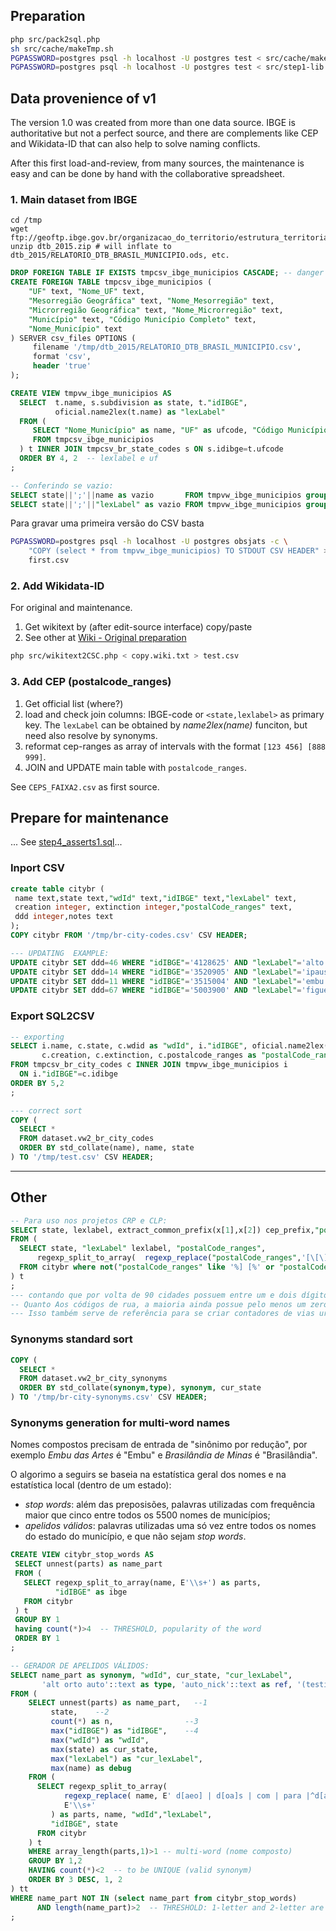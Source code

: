 ## Preparation

```sh
php src/pack2sql.php
sh src/cache/makeTmp.sh
PGPASSWORD=postgres psql -h localhost -U postgres test < src/cache/makeTmp.sql
PGPASSWORD=postgres psql -h localhost -U postgres test < src/step1-lib.sql
```


## Data provenience of v1
The version 1.0 was created from more than one data source.
IBGE is authoritative but not a perfect source, and there are complements like CEP and Wikidata-ID that can also help to solve naming conflicts.

After this first load-and-review, from many sources, the maintenance is easy and can be done by hand with the collaborative spreadsheet.

### 1. Main dataset from IBGE

```
cd /tmp
wget ftp://geoftp.ibge.gov.br/organizacao_do_territorio/estrutura_territorial/divisao_territorial/2015/dtb_2015.zip
unzip dtb_2015.zip # will inflate to dtb_2015/RELATORIO_DTB_BRASIL_MUNICIPIO.ods, etc.
```
```sql
DROP FOREIGN TABLE IF EXISTS tmpcsv_ibge_municipios CASCADE; -- danger drop VIEWS
CREATE FOREIGN TABLE tmpcsv_ibge_municipios (
    "UF" text, "Nome_UF" text,
    "Mesorregião Geográfica" text, "Nome_Mesorregião" text,
    "Microrregião Geográfica" text, "Nome_Microrregião" text,
    "Município" text, "Código Município Completo" text,
    "Nome_Município" text
) SERVER csv_files OPTIONS (
     filename '/tmp/dtb_2015/RELATORIO_DTB_BRASIL_MUNICIPIO.csv',
     format 'csv',
     header 'true'
);

CREATE VIEW tmpvw_ibge_municipios AS
  SELECT  t.name, s.subdivision as state, t."idIBGE",
          oficial.name2lex(t.name) as "lexLabel"
  FROM (
     SELECT "Nome_Município" as name, "UF" as ufcode, "Código Município Completo" as "idIBGE"
     FROM tmpcsv_ibge_municipios
  ) t INNER JOIN tmpcsv_br_state_codes s ON s.idibge=t.ufcode
  ORDER BY 4, 2  -- lexlabel e uf
;

-- Conferindo se vazio:
SELECT state||';'||name as vazio       FROM tmpvw_ibge_municipios group by 1 having count(*)>1;
SELECT state||';'||"lexLabel" as vazio FROM tmpvw_ibge_municipios group by 1 having count(*)>1;
```

Para gravar uma primeira versão do CSV basta

```sh
PGPASSWORD=postgres psql -h localhost -U postgres obsjats -c \
    "COPY (select * from tmpvw_ibge_municipios) TO STDOUT CSV HEADER" > \
    first.csv
```

### 2. Add Wikidata-ID

For original and maintenance.

1. Get wikitext by (after edit-source interface) copy/paste
2. See other at [Wiki - Original preparation](https://github.com/datasets-br/city-codes/wiki/Original-preparation)

```sh
php src/wikitext2CSC.php < copy.wiki.txt > test.csv
```

### 3. Add CEP (postalcode_ranges)

1. Get official list (where?)
2. load and check join columns: IBGE-code or `<state,lexlabel>` as primary key. The `lexLabel` can be obtained by *name2lex(name)* funciton, but need also resolve by synonyms.
3. reformat cep-ranges as array of intervals with the format `[123 456] [888 999]`.
4. JOIN and UPDATE main table with `postalcode_ranges`.

See `CEPS_FAIXA2.csv` as first source.

## Prepare for maintenance
...  See [step4_asserts1.sql](step4_asserts1.sql)...

### Inport CSV
```SQL
create table citybr (
 name text,state text,"wdId" text,"idIBGE" text,"lexLabel" text,
 creation integer, extinction integer,"postalCode_ranges" text,
 ddd integer,notes text
);
COPY citybr FROM '/tmp/br-city-codes.csv' CSV HEADER;

--- UPDATING  EXAMPLE:
UPDATE citybr SET ddd=46 WHERE "idIBGE"='4128625' AND "lexLabel"='alto.paraiso';  -- ops RO,ALTO PARAÍSO,69
UPDATE citybr SET ddd=14 WHERE "idIBGE"='3520905' AND "lexLabel"='ipaussu';  -- embratel grafou 'Ipauçu'
UPDATE citybr SET ddd=11 WHERE "idIBGE"='3515004' AND "lexLabel"='embu.artes'; -- embratel grafou só "embu"
UPDATE citybr SET ddd=67 WHERE "idIBGE"='5003900' AND "lexLabel"='figueirao'; -- nao tinha na tabela anatel

```

### Export SQL2CSV
```sql
-- exporting
SELECT i.name, c.state, c.wdid as "wdId", i."idIBGE", oficial.name2lex(i.name) as "lexLabel",
       c.creation, c.extinction, c.postalcode_ranges as "postalCode_ranges", c.notes
FROM tmpcsv_br_city_codes c INNER JOIN tmpvw_ibge_municipios i
  ON i."idIBGE"=c.idibge
ORDER BY 5,2
;

--- correct sort
COPY (
  SELECT *
  FROM dataset.vw2_br_city_codes
  ORDER BY std_collate(name), name, state
) TO '/tmp/test.csv' CSV HEADER;
```

-------

## Other

```sql
-- Para uso nos projetos CRP e CLP:
SELECT state, lexlabel, extract_common_prefix(x[1],x[2]) cep_prefix,"postalCode_ranges"
FROM (
  SELECT state, "lexLabel" lexlabel, "postalCode_ranges",
      regexp_split_to_array(  regexp_replace("postalCode_ranges",'[\[\]\-]','','g')  , ' ') x
  FROM citybr where not("postalCode_ranges" like '%] [%' or "postalCode_ranges" is null)
) t
;
--- contando que por volta de 90 cidades possuem entre um e dois dígitos removidos, todas as ~5400 podem remover 3 dígitos iniciais do cep.
-- Quanto Aos códigos de rua, a maioria ainda possue pelo menos um zero no final, logo ficamos com 4  díditos descritores de via urbana.
--- Isso também serve de referência para se criar contadores de vias urbanas, não precisam mais que 4 dígitos.
```

### Synonyms standard sort
```sql
COPY (
  SELECT *
  FROM dataset.vw2_br_city_synonyms
  ORDER BY std_collate(synonym,type), synonym, cur_state
) TO '/tmp/br-city-synonyms.csv' CSV HEADER;
```

### Synonyms generation for multi-word names
Nomes compostos precisam de entrada de "sinônimo por redução", por exemplo *Embu das Artes* é "Embu" e *Brasilândia de Minas* é "Brasilândia".

O algorimo a seguirs se baseia na estatística geral dos nomes e na estatística local (dentro de um estado):
* *stop words*: além das preposisões, palavras utilizadas com frequência maior que cinco entre todos os 5500 nomes de municípios;
* *apelidos válidos*: palavras utilizadas uma só vez entre todos os nomes do estado do município, e que não sejam *stop words*.


```sql
CREATE VIEW citybr_stop_words AS
 SELECT unnest(parts) as name_part
 FROM (
   SELECT regexp_split_to_array(name, E'\\s+') as parts,
          "idIBGE" as ibge
   FROM citybr
 ) t
 GROUP BY 1
 having count(*)>4  -- THRESHOLD, popularity of the word
 ORDER BY 1
;

-- GERADOR DE APELIDOS VÁLIDOS:
SELECT name_part as synonym, "wdId", cur_state, "cur_lexLabel",
       'alt orto auto'::text as type, 'auto_nick'::text as ref, '(testing)'::text as notes
FROM (
	SELECT unnest(parts) as name_part,   --1
         state,    --2
         count(*) as n,                --3
         max("idIBGE") as "idIBGE",    --4
         max("wdId") as "wdId",
         max(state) as cur_state,
         max("lexLabel") as "cur_lexLabel",
         max(name) as debug
	FROM (
	  SELECT regexp_split_to_array(
		    regexp_replace( name, E' d[aeo] | d[oa]s | com | para |^d[aeo] | [aeo]s | [aeo] ', ' ', 'g' ),
		    E'\\s+'
		 ) as parts, name, "wdId","lexLabel",
		 "idIBGE", state
	  FROM citybr
	) t
	WHERE array_length(parts,1)>1 -- multi-word (nome composto)
	GROUP BY 1,2
	HAVING count(*)<2  -- to be UNIQUE (valid synonym)
	ORDER BY 3 DESC, 1, 2
) tt
WHERE name_part NOT IN (select name_part from citybr_stop_words)
      AND length(name_part)>2  -- THRESHOLD: 1-letter and 2-letter are ambigous  
;

```
